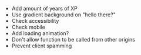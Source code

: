 - Add amount of years of XP
- Use gradient background on "hello there?"
- Check accessibility
- Check mobile
- Add loading animation?
- Don't allow function to be called from other origins
- Prevent client spamming
